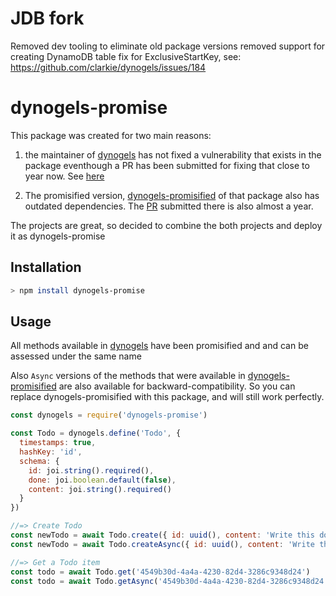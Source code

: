 # JDB fork
Removed dev tooling to eliminate old package versions
removed support for creating DynamoDB table
fix for ExclusiveStartKey, see: https://github.com/clarkie/dynogels/issues/184
# dynogels-promise

This package was created for two main reasons:

1. the maintainer of [dynogels](https://github.com/clarkie/dynogels) has not fixed a vulnerability that exists in the package eventhough a PR has been submitted for fixing that close to year now. See [here](https://github.com/clarkie/dynogels/pull/155)

2. The promisified version, [dynogels-promisified](https://github.com/andrewoh531/dynogels-promisified) of that package also has outdated dependencies. The [PR](https://github.com/andrewoh531/dynogels-promisified/pull/5) submitted there is also almost a year.

The projects are great, so decided to combine the both projects and deploy it as dynogels-promise



## Installation

```sh
> npm install dynogels-promise
```


## Usage

All methods available in [dynogels](https://github.com/clarkie/dynogels) have been promisified and and can be assessed under the same name

Also `Async` versions of the methods that were available in [dynogels-promisified](https://github.com/andrewoh531/dynogels-promisified) are also available for backward-compatibility. So you can replace dynogels-promisified with this package, and will still work perfectly.


```javascript
const dynogels = require('dynogels-promise')

const Todo = dynogels.define('Todo', {
  timestamps: true,
  hashKey: 'id',
  schema: {
    id: joi.string().required(),
    done: joi.boolean.default(false),
    content: joi.string().required()
  }
})

//=> Create Todo
const newTodo = await Todo.create({ id: uuid(), content: 'Write this doc' })
const newTodo = await Todo.createAsync({ id: uuid(), content: 'Write this doc' }) // backward compatibility

//=> Get a Todo item
const todo = await Todo.get('4549b30d-4a4a-4230-82d4-3286c9348d24')
const todo = await Todo.getAsync('4549b30d-4a4a-4230-82d4-3286c9348d24') // backward compatibility
```
